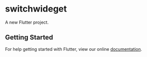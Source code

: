 # switchwideget

A new Flutter project.

## Getting Started

For help getting started with Flutter, view our online
[documentation](https://flutter.io/).
